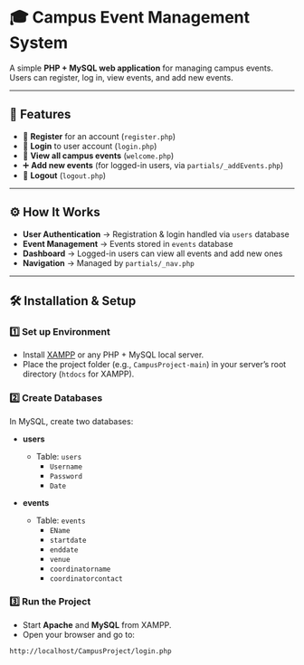 # 🎓 Campus Event Management System  

A simple **PHP + MySQL web application** for managing campus events.  
Users can register, log in, view events, and add new events.  

---

## 🚀 Features
- 📝 **Register** for an account (`register.php`)  
- 🔑 **Login** to user account (`login.php`)  
- 📅 **View all campus events** (`welcome.php`)  
- ➕ **Add new events** (for logged-in users, via `partials/_addEvents.php`)  
- 🚪 **Logout** (`logout.php`)  

---

## ⚙️ How It Works
- **User Authentication** → Registration & login handled via `users` database  
- **Event Management** → Events stored in `events` database  
- **Dashboard** → Logged-in users can view all events and add new ones  
- **Navigation** → Managed by `partials/_nav.php`  

---

## 🛠️ Installation & Setup

### 1️⃣ Set up Environment
- Install [XAMPP](https://www.apachefriends.org/index.html) or any PHP + MySQL local server.  
- Place the project folder (e.g., `CampusProject-main`) in your server’s root directory (`htdocs` for XAMPP).  

### 2️⃣ Create Databases
In MySQL, create two databases:  
- **users**  
  - Table: `users`  
    - `Username`  
    - `Password`  
    - `Date`  

- **events**  
  - Table: `events`  
    - `EName`  
    - `startdate`  
    - `enddate`  
    - `venue`  
    - `coordinatorname`  
    - `coordinatorcontact`  

### 3️⃣ Run the Project
- Start **Apache** and **MySQL** from XAMPP.  
- Open your browser and go to:  

```bash
http://localhost/CampusProject/login.php
